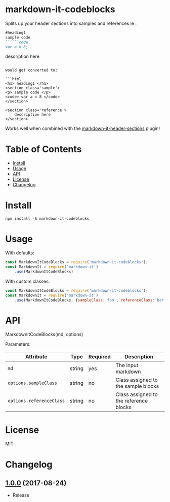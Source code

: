 # markdown-it-codeblocks

Splits up your header sections into samples and references ie :

```markdown
#heading1
sample code
``````code
var a = 8;
``````

description here

```

would get converted to:

```html
<h1> heading1 </h1>
<section class='sample'>
<p> sample code </p>
<code> var a = 8 </code>
</section>

<section class='reference'>
	description here
</section>

```
Works well when combined with the [markdown-it-header-sections](https://www.npmjs.com/package/markdown-it-header-sections) plugin!

# Table of Contents

* [Install](#install)
* [Usage](#usage)
* [API](#api)
* [License](#licence)
* [Changelog](#changelog)

# Install
```
npm install -S markdown-it-codeblocks
```

# Usage

With defaults:

```javascript
const MarkdownItCodeBlocks = require('markdown-it-codeblocks');
const MarkdownIt = require('markdown-it')
	.use(MarkdownItCodeBlocks)
```

With custom classes:

```javascript
const MarkdownItCodeBlocks = require('markdown-it-codeblocks');
const MarkdownIt = require('markdown-it')
	.use(MarkdownItCodeBlocks, {sampleClass:'foo', referenceClass:'bar'})
```

# API

MarkdownItCodeBlocks(md, options)


Parameters:

| Attribute | Type | Required | Description |
| --------- | ---- | -------- | ----------- |
| `md` | string | yes | The input markdown |
| `options.sampleClass` | string | no | Class assigned to the sample blocks | 'sample' |
| `options.referenceClass` | string | no | Class assigned to the reference blocks | 'reference' |

# License

MIT

# Changelog

[1.0.0](https://github.com/jdalrymple/markdown-it-codeblocks/commit/db66c9a392e8c360991d1be2b30b995f3d29c43c) (2017-08-24)
------------------
- Release
